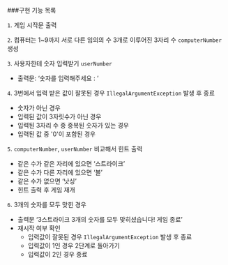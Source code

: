 ###구현 기능 목록

`1`. 게임 시작문 출력

`2`. 컴퓨터는 1~9까지 서로 다른 임의의 수 3개로 이루어진 3자리 수 `computerNumber` 생성

`3`. 사용자한테 숫자 입력받기 `userNumber`
   - 출력문: ‘숫자를 입력해주세요 : ’

`4`. 3번에서 입력 받은 값이 잘못된 경우 `IllegalArgumentException` 발생 후 종료
   - 숫자가 아닌 경우
   - 입력된 값이 3자릿수가 아닌 경우
   - 입력된 3자리 수 중 중복된 숫자가 있는 경우
   - 입력된 값 중 '0'이 포함된 경우

`5`. `computerNumber`, `userNumber` 비교해서 힌트 출력
   - 같은 수가 같은 자리에 있으면 ‘스트라이크’
   - 같은 수가 다른 자리에 있으면 ‘볼’
   - 같은 수가 없으면 ‘낫싱’
   - 힌트 출력 후 게임 재개

`6`. 3개의 숫자를 모두 맞힌 경우
   - 출력문 ‘3스트라이크 3개의 숫자를 모두 맞히셨습니다! 게임 종료’
   - 재시작 여부 확인
     - 입력값이 잘못된 경우 `IllegalArgumentException` 발생 후 종료
     - 입력값이 1인 경우 2단계로 돌아가기
     - 입력값이 2인 경우 종료